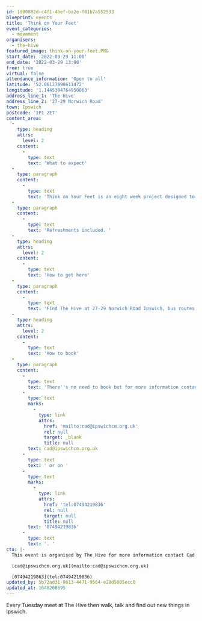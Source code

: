 ```yaml
---
id: 1d00882d-c4f1-4bef-ba2e-f01b7a552533
blueprint: events
title: 'Think on Your Feet'
event_categories:
  - movement
organisers:
  - the-hive
featured_image: think-on-your-feet.PNG
start_date: '2022-03-29 11:00'
end_date: '2022-03-29 13:00'
free: true
virtual: false
attendance_information: 'Open to all'
latitude: '52.06127890611472'
longitude: '1.1445394764950063'
address_line_1: 'The Hive'
address_line_2: '27-29 Norwich Road'
town: Ipswich
postcode: 'IP1 2ET'
content_area:
  -
    type: heading
    attrs:
      level: 2
    content:
      -
        type: text
        text: 'What to expect'
  -
    type: paragraph
    content:
      -
        type: text
        text: 'Think on Your Feet is an eight week project designed to get people talking, walking and connecting. Every Tuesday, meet at The Hive on Norwich Road to walk, talk and discover Ipswich in a new way. The walks will take place between 11am and 1pm on Tuesdays, meeting and finishing at The Hive. '
  -
    type: paragraph
    content:
      -
        type: text
        text: 'Refreshments included. '
  -
    type: heading
    attrs:
      level: 2
    content:
      -
        type: text
        text: 'How to get here'
  -
    type: paragraph
    content:
      -
        type: text
        text: 'Find The Hive at 27-29 Norwich Road Ipswich, bus routes are easily available nearby. '
  -
    type: heading
    attrs:
      level: 2
    content:
      -
        type: text
        text: 'How to book'
  -
    type: paragraph
    content:
      -
        type: text
        text: 'There''s no need to book but for more information contact Cad at '
      -
        type: text
        marks:
          -
            type: link
            attrs:
              href: 'mailto:cad@ipswichcm.org.uk'
              rel: null
              target: _blank
              title: null
        text: cad@ipswichcm.org.uk
      -
        type: text
        text: ' or on '
      -
        type: text
        marks:
          -
            type: link
            attrs:
              href: 'tel:07494219836'
              rel: null
              target: null
              title: null
        text: '07494219836'
      -
        type: text
        text: '. '
cta: |-
  This event is organised by The Hive for more information contact Cad on: 

  [cad@ipswichcm.org.uk](mailto:cad@ipswichcm.org.uk)

  [07494219863](tel:07494219836)
updated_by: 5b72ad31-9613-4471-9564-e28d5005ecc0
updated_at: 1648208695
---
```

Every Tuesday meet at The Hive then walk, talk and find out new things in Ipswich.